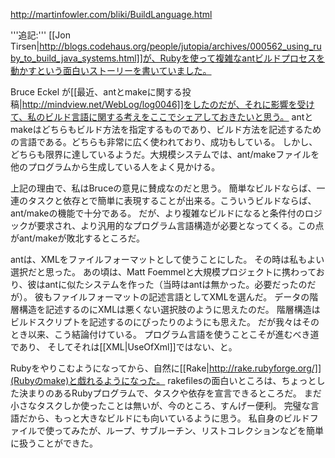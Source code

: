 http://martinfowler.com/bliki/BuildLanguage.html

'''追記:''' [[Jon Tirsen|http://blogs.codehaus.org/people/jutopia/archives/000562_using_ruby_to_build_java_systems.html]]が、Rubyを使って複雑なantビルドプロセスを動かすという面白いストーリーを書いていました。

Bruce Eckel が[[最近、antとmakeに関する投稿|http://mindview.net/WebLog/log0046]]をしたのだが、それに影響を受けて、私のビルド言語に関する考えをここでシェアしておきたいと思う。
antとmakeはどちらもビルド方法を指定するものであり、ビルド方法を記述するための言語である。どちらも非常に広く使われており、成功もしている。
しかし、どちらも限界に達しているようだ。大規模システムでは、ant/makeファイルを他のプログラムから生成している人をよく見かける。

上記の理由で、私はBruceの意見に賛成なのだと思う。
簡単なビルドならば、一連のタスクと依存とで簡単に表現することが出来る。こういうビルドならば、ant/makeの機能で十分である。
だが、より複雑なビルドになると条件付のロジックが要求され、より汎用的なプログラム言語構造が必要となってくる。この点がant/makeが敗北するところだ。

antは、XMLをファイルフォーマットとして使うことにした。
その時は私もよい選択だと思った。
あの頃は、Matt Foemmelと大規模プロジェクトに携わっており、彼はantに似たシステムを作った（当時はantは無かった。必要だったのだが）。
彼もファイルフォーマットの記述言語としてXMLを選んだ。
データの階層構造を記述するのにXMLは悪くない選択肢のように思えたのだ。
階層構造はビルドスクリプトを記述するのにぴったりのようにも思えた。
だが我々はそのとき以来、こう結論付けている。
プログラム言語を使うことこそが進むべき道であり、
そしてそれは[[XML|UseOfXml]]ではない、と。

Rubyをやりこむようになってから、自然に[[Rake|http://rake.rubyforge.org/]](Rubyのmake)と戯れるようになった。
rakefilesの面白いところは、ちょっとした決まりのあるRubyプログラムで、タスクや依存を宣言できるところだ。
まだ小さなタスクしか使ったことは無いが、今のところ、すんげー便利。
完璧な言語だから、もっと大きなビルドにも向いているように思う。
私自身のビルドファイルで使ってみたが、ループ、サブルーチン、リストコレクションなどを簡単に扱うことができた。
